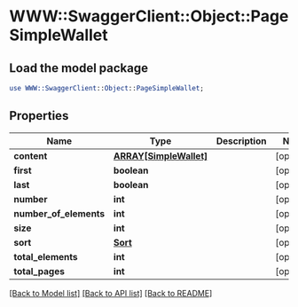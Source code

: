 # WWW::SwaggerClient::Object::PageSimpleWallet

## Load the model package
```perl
use WWW::SwaggerClient::Object::PageSimpleWallet;
```

## Properties
Name | Type | Description | Notes
------------ | ------------- | ------------- | -------------
**content** | [**ARRAY[SimpleWallet]**](SimpleWallet.md) |  | [optional] 
**first** | **boolean** |  | [optional] 
**last** | **boolean** |  | [optional] 
**number** | **int** |  | [optional] 
**number_of_elements** | **int** |  | [optional] 
**size** | **int** |  | [optional] 
**sort** | [**Sort**](Sort.md) |  | [optional] 
**total_elements** | **int** |  | [optional] 
**total_pages** | **int** |  | [optional] 

[[Back to Model list]](../README.md#documentation-for-models) [[Back to API list]](../README.md#documentation-for-api-endpoints) [[Back to README]](../README.md)


